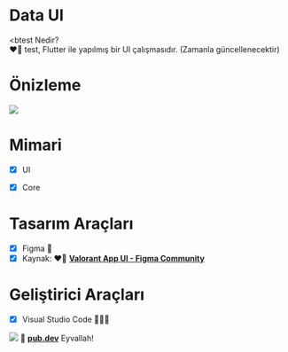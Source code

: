# Data UI

<btest Nedir?</b>
<br>
❤️‍🔥 test, Flutter ile yapılmış bir UI çalışmasıdır.
(Zamanla güncellenecektir)


# Önizleme
![](https://img.imgyukle.com/2023/12/18/yNjCoQ.png)


# Mimari

- [x] UI
- [x] Core


# Tasarım Araçları

- [x] Figma 🎨
- [x] Kaynak: ❤️‍🔥 <a href="https://www.figma.com/file/rNKHNvlyvGvECX3ekiVVXW/Valorant---Game-Guide-App-(Community)?node-id=267%3A285" target="_blank"><b>Valorant App UI - Figma Community</b>
</a>




# Geliştirici Araçları

- [x] Visual Studio Code 👨🏼‍💻

<img src="https://media0.giphy.com/media/fvfRNXU8gkH0sLvDzQ/giphy.gif?cid=6c09b9523b4db55d503152e134a0595896b0fabf39e55631&rid=giphy.gif&ct=g" />
💙 <a href="https://pub.dev/" target="_blank"><b>pub.dev</b></a> Eyvallah!
